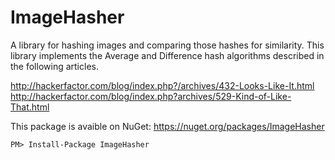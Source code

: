 ImageHasher
===========

A library for hashing images and comparing those hashes for similarity. This library implements the Average and Difference hash algorithms described in the following articles.

http://hackerfactor.com/blog/index.php?/archives/432-Looks-Like-It.html  
http://hackerfactor.com/blog/index.php?archives/529-Kind-of-Like-That.html

This package is avaible on NuGet: https://nuget.org/packages/ImageHasher

```
PM> Install-Package ImageHasher
```
